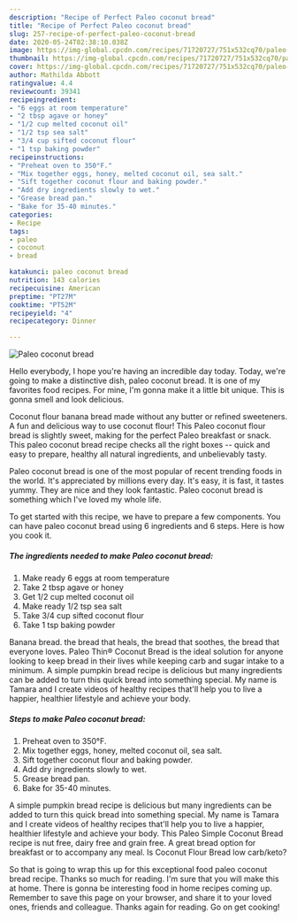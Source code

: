 ```yaml
---
description: "Recipe of Perfect Paleo coconut bread"
title: "Recipe of Perfect Paleo coconut bread"
slug: 257-recipe-of-perfect-paleo-coconut-bread
date: 2020-05-24T02:38:10.038Z
image: https://img-global.cpcdn.com/recipes/71720727/751x532cq70/paleo-coconut-bread-recipe-main-photo.jpg
thumbnail: https://img-global.cpcdn.com/recipes/71720727/751x532cq70/paleo-coconut-bread-recipe-main-photo.jpg
cover: https://img-global.cpcdn.com/recipes/71720727/751x532cq70/paleo-coconut-bread-recipe-main-photo.jpg
author: Mathilda Abbott
ratingvalue: 4.4
reviewcount: 39341
recipeingredient:
- "6 eggs at room temperature"
- "2 tbsp agave or honey"
- "1/2 cup melted coconut oil"
- "1/2 tsp sea salt"
- "3/4 cup sifted coconut flour"
- "1 tsp baking powder"
recipeinstructions:
- "Preheat oven to 350°F."
- "Mix together eggs, honey, melted coconut oil, sea salt."
- "Sift together coconut flour and baking powder."
- "Add dry ingredients slowly to wet."
- "Grease bread pan."
- "Bake for 35-40 minutes."
categories:
- Recipe
tags:
- paleo
- coconut
- bread

katakunci: paleo coconut bread 
nutrition: 143 calories
recipecuisine: American
preptime: "PT27M"
cooktime: "PT52M"
recipeyield: "4"
recipecategory: Dinner

---
```



![Paleo coconut bread](https://img-global.cpcdn.com/recipes/71720727/751x532cq70/paleo-coconut-bread-recipe-main-photo.jpg)

Hello everybody, I hope you're having an incredible day today. Today, we're going to make a distinctive dish, paleo coconut bread. It is one of my favorites food recipes. For mine, I'm gonna make it a little bit unique. This is gonna smell and look delicious.

Coconut flour banana bread made without any butter or refined sweeteners. A fun and delicious way to use coconut flour! This Paleo coconut flour bread is slightly sweet, making for the perfect Paleo breakfast or snack. This paleo coconut bread recipe checks all the right boxes -- quick and easy to prepare, healthy all natural ingredients, and unbelievably tasty.

Paleo coconut bread is one of the most popular of recent trending foods in the world. It's appreciated by millions every day. It's easy, it is fast, it tastes yummy. They are nice and they look fantastic. Paleo coconut bread is something which I've loved my whole life.


To get started with this recipe, we have to prepare a few components. You can have paleo coconut bread using 6 ingredients and 6 steps. Here is how you cook it.

<!--inarticleads1-->

##### The ingredients needed to make Paleo coconut bread:

1. Make ready 6 eggs at room temperature
1. Take 2 tbsp agave or honey
1. Get 1/2 cup melted coconut oil
1. Make ready 1/2 tsp sea salt
1. Take 3/4 cup sifted coconut flour
1. Take 1 tsp baking powder


Banana bread. the bread that heals, the bread that soothes, the bread that everyone loves. Paleo Thin® Coconut Bread is the ideal solution for anyone looking to keep bread in their lives while keeping carb and sugar intake to a minimum. A simple pumpkin bread recipe is delicious but many ingredients can be added to turn this quick bread into something special. My name is Tamara and I create videos of healthy recipes that&#39;ll help you to live a happier, healthier lifestyle and achieve your body. 

<!--inarticleads2-->

##### Steps to make Paleo coconut bread:

1. Preheat oven to 350°F.
1. Mix together eggs, honey, melted coconut oil, sea salt.
1. Sift together coconut flour and baking powder.
1. Add dry ingredients slowly to wet.
1. Grease bread pan.
1. Bake for 35-40 minutes.


A simple pumpkin bread recipe is delicious but many ingredients can be added to turn this quick bread into something special. My name is Tamara and I create videos of healthy recipes that&#39;ll help you to live a happier, healthier lifestyle and achieve your body. This Paleo Simple Coconut Bread recipe is nut free, dairy free and grain free. A great bread option for breakfast or to accompany any meal. Is Coconut Flour Bread low carb/keto? 

So that is going to wrap this up for this exceptional food paleo coconut bread recipe. Thanks so much for reading. I'm sure that you will make this at home. There is gonna be interesting food in home recipes coming up. Remember to save this page on your browser, and share it to your loved ones, friends and colleague. Thanks again for reading. Go on get cooking!
